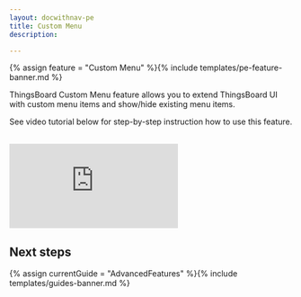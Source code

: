 ```yaml
---
layout: docwithnav-pe
title: Custom Menu
description:  

---
```


{% assign feature = "Custom Menu" %}{% include templates/pe-feature-banner.md %}

ThingsBoard Custom Menu feature allows you to extend ThingsBoard UI with custom menu items 
and show/hide existing menu items.

See video tutorial below for step-by-step instruction how to use this feature.

<br/>
<div id="video">  
    <div id="video_wrapper">
        <iframe src="https://www.youtube.com/embed/VSNZWl1NjWU" frameborder="0" allowfullscreen></iframe>
    </div>
</div> 
 
## Next steps

{% assign currentGuide = "AdvancedFeatures" %}{% include templates/guides-banner.md %}

